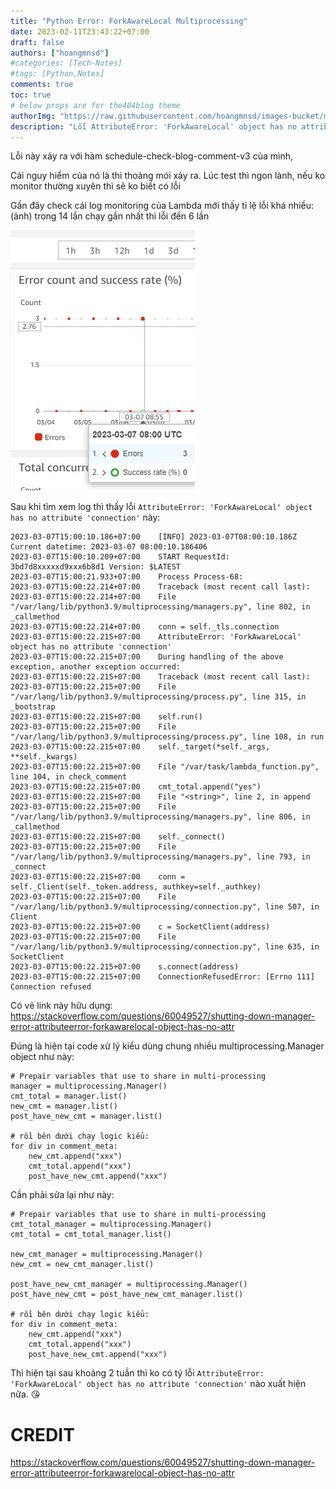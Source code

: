 ```yaml
---
title: "Python Error: ForkAwareLocal Multiprocessing"
date: 2023-02-11T23:43:22+07:00
draft: false
authors: ["hoangmnsd"]
#categories: [Tech-Notes]
#tags: [Python,Notes]
comments: true
toc: true
# below props are for the404blog theme
authorImg: "https://raw.githubusercontent.com/hoangmnsd/images-bucket/master/static/images/hoangmsnd-avatar001.jpg"
description: "Lỗi AttributeError: 'ForkAwareLocal' object has no attribute 'connection'"
---
```


Lỗi này xảy ra với hàm schedule-check-blog-comment-v3 của mình, 

Cái nguy hiểm của nó là thi thoảng mói xảy ra. Lúc test thì ngon lành, nếu ko monitor thường xuyên thì sẽ ko biết có lỗi

Gần đây check cái log monitoring của Lambda mới thấy tỉ lệ lỗi khá nhiều: (ảnh) trong 14 lần chạy gần nhất thì lỗi đến 6 lần

![](https://raw.githubusercontent.com/hoangmnsd/images-bucket/master/static/images/lambda-monitor-error-count.jpg)

Sau khi tìm xem log thì thấy lỗi `AttributeError: 'ForkAwareLocal' object has no attribute 'connection'` này:

```
2023-03-07T15:00:10.186+07:00    [INFO] 2023-03-07T08:00:10.186Z Current datetime: 2023-03-07 08:00:10.186406    
2023-03-07T15:00:10.209+07:00    START RequestId: 3bd7d8xxxxxd9xxx6b8d1 Version: $LATEST    
2023-03-07T15:00:21.933+07:00    Process Process-68:    
2023-03-07T15:00:22.214+07:00    Traceback (most recent call last):    
2023-03-07T15:00:22.214+07:00    File "/var/lang/lib/python3.9/multiprocessing/managers.py", line 802, in _callmethod    
2023-03-07T15:00:22.214+07:00    conn = self._tls.connection    
2023-03-07T15:00:22.215+07:00    AttributeError: 'ForkAwareLocal' object has no attribute 'connection'    
2023-03-07T15:00:22.215+07:00    During handling of the above exception, another exception occurred:    
2023-03-07T15:00:22.215+07:00    Traceback (most recent call last):    
2023-03-07T15:00:22.215+07:00    File "/var/lang/lib/python3.9/multiprocessing/process.py", line 315, in _bootstrap    
2023-03-07T15:00:22.215+07:00    self.run()    
2023-03-07T15:00:22.215+07:00    File "/var/lang/lib/python3.9/multiprocessing/process.py", line 108, in run    
2023-03-07T15:00:22.215+07:00    self._target(*self._args, **self._kwargs)    
2023-03-07T15:00:22.215+07:00    File "/var/task/lambda_function.py", line 104, in check_comment    
2023-03-07T15:00:22.215+07:00    cmt_total.append("yes")    
2023-03-07T15:00:22.215+07:00    File "<string>", line 2, in append    
2023-03-07T15:00:22.215+07:00    File "/var/lang/lib/python3.9/multiprocessing/managers.py", line 806, in _callmethod    
2023-03-07T15:00:22.215+07:00    self._connect()    
2023-03-07T15:00:22.215+07:00    File "/var/lang/lib/python3.9/multiprocessing/managers.py", line 793, in _connect    
2023-03-07T15:00:22.215+07:00    conn = self._Client(self._token.address, authkey=self._authkey)    
2023-03-07T15:00:22.215+07:00    File "/var/lang/lib/python3.9/multiprocessing/connection.py", line 507, in Client     
2023-03-07T15:00:22.215+07:00    c = SocketClient(address)    
2023-03-07T15:00:22.215+07:00    File "/var/lang/lib/python3.9/multiprocessing/connection.py", line 635, in SocketClient   
2023-03-07T15:00:22.215+07:00    s.connect(address)    
2023-03-07T15:00:22.215+07:00    ConnectionRefusedError: [Errno 111] Connection refused    
```

Có vẻ link này hữu dụng: https://stackoverflow.com/questions/60049527/shutting-down-manager-error-attributeerror-forkawarelocal-object-has-no-attr

Đúng là hiện tại code xử lý kiểu dùng chung nhiều multiprocessing.Manager object như này:  

```
# Prepair variables that use to share in multi-processing
manager = multiprocessing.Manager()
cmt_total = manager.list()
new_cmt = manager.list()
post_have_new_cmt = manager.list()

# rồi bên dưới chạy logic kiểu:
for div in comment_meta:
    new_cmt.append("xxx")
    cmt_total.append("xxx")
    post_have_new_cmt.append("xxx")
```

Cần phải sửa lại như này:  

```
# Prepair variables that use to share in multi-processing
cmt_total_manager = multiprocessing.Manager()
cmt_total = cmt_total_manager.list()

new_cmt_manager = multiprocessing.Manager()
new_cmt = new_cmt_manager.list()

post_have_new_cmt_manager = multiprocessing.Manager()
post_have_new_cmt = post_have_new_cmt_manager.list()

# rồi bên dưới chạy logic kiểu:
for div in comment_meta:
    new_cmt.append("xxx")
    cmt_total.append("xxx")
    post_have_new_cmt.append("xxx")
```

Thì hiện tại sau khoảng 2 tuần thì ko có tý lỗi `AttributeError: 'ForkAwareLocal' object has no attribute 'connection'` nào xuất hiện nữa. 😘

# CREDIT

https://stackoverflow.com/questions/60049527/shutting-down-manager-error-attributeerror-forkawarelocal-object-has-no-attr